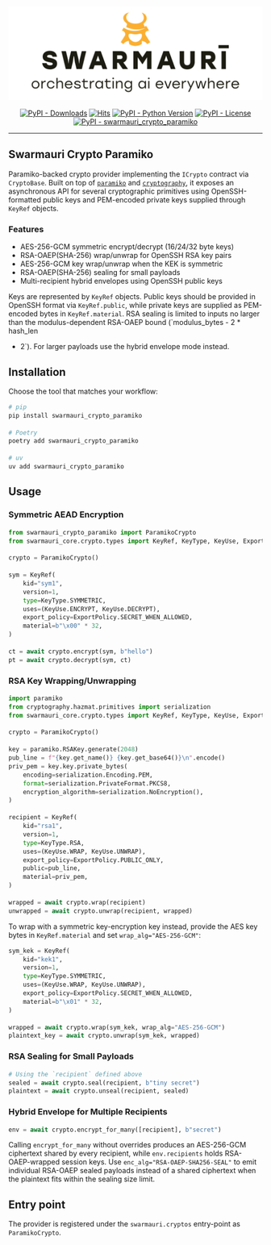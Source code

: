 ![Swarmauri Logo](https://github.com/swarmauri/swarmauri-sdk/blob/3d4d1cfa949399d7019ae9d8f296afba773dfb7f/assets/swarmauri.brand.theme.svg)

<p align="center">
    <a href="https://pypi.org/project/swarmauri_crypto_paramiko/">
        <img src="https://img.shields.io/pypi/dm/swarmauri_crypto_paramiko" alt="PyPI - Downloads"/></a>
    <a href="https://hits.sh/github.com/swarmauri/swarmauri-sdk/tree/master/pkgs/standards/swarmauri_crypto_paramiko/">
        <img alt="Hits" src="https://hits.sh/github.com/swarmauri/swarmauri-sdk/tree/master/pkgs/standards/swarmauri_crypto_paramiko.svg"/></a>
    <a href="https://pypi.org/project/swarmauri_crypto_paramiko/">
        <img src="https://img.shields.io/pypi/pyversions/swarmauri_crypto_paramiko" alt="PyPI - Python Version"/></a>
    <a href="https://pypi.org/project/swarmauri_crypto_paramiko/">
        <img src="https://img.shields.io/pypi/l/swarmauri_crypto_paramiko" alt="PyPI - License"/></a>
    <a href="https://pypi.org/project/swarmauri_crypto_paramiko/">
        <img src="https://img.shields.io/pypi/v/swarmauri_crypto_paramiko?label=swarmauri_crypto_paramiko&color=green" alt="PyPI - swarmauri_crypto_paramiko"/></a>
</p>

---

## Swarmauri Crypto Paramiko

Paramiko-backed crypto provider implementing the `ICrypto` contract via
`CryptoBase`. Built on top of [`paramiko`](https://www.paramiko.org/) and
[`cryptography`](https://cryptography.io/), it exposes an asynchronous API for
several cryptographic primitives using OpenSSH-formatted public keys and
PEM-encoded private keys supplied through `KeyRef` objects.

### Features

- AES-256-GCM symmetric encrypt/decrypt (16/24/32 byte keys)
- RSA-OAEP(SHA-256) wrap/unwrap for OpenSSH RSA key pairs
- AES-256-GCM key wrap/unwrap when the KEK is symmetric
- RSA-OAEP(SHA-256) sealing for small payloads
- Multi-recipient hybrid envelopes using OpenSSH public keys

Keys are represented by `KeyRef` objects. Public keys should be provided in
OpenSSH format via `KeyRef.public`, while private keys are supplied as
PEM-encoded bytes in `KeyRef.material`. RSA sealing is limited to inputs no
larger than the modulus-dependent RSA-OAEP bound (`modulus_bytes - 2 * hash_len
- 2`). For larger payloads use the hybrid envelope mode instead.

## Installation

Choose the tool that matches your workflow:

```bash
# pip
pip install swarmauri_crypto_paramiko

# Poetry
poetry add swarmauri_crypto_paramiko

# uv
uv add swarmauri_crypto_paramiko
```

## Usage

### Symmetric AEAD Encryption

```python
from swarmauri_crypto_paramiko import ParamikoCrypto
from swarmauri_core.crypto.types import KeyRef, KeyType, KeyUse, ExportPolicy

crypto = ParamikoCrypto()

sym = KeyRef(
    kid="sym1",
    version=1,
    type=KeyType.SYMMETRIC,
    uses=(KeyUse.ENCRYPT, KeyUse.DECRYPT),
    export_policy=ExportPolicy.SECRET_WHEN_ALLOWED,
    material=b"\x00" * 32,
)

ct = await crypto.encrypt(sym, b"hello")
pt = await crypto.decrypt(sym, ct)
```

### RSA Key Wrapping/Unwrapping

```python
import paramiko
from cryptography.hazmat.primitives import serialization
from swarmauri_core.crypto.types import KeyRef, KeyType, KeyUse, ExportPolicy

crypto = ParamikoCrypto()

key = paramiko.RSAKey.generate(2048)
pub_line = f"{key.get_name()} {key.get_base64()}\n".encode()
priv_pem = key.key.private_bytes(
    encoding=serialization.Encoding.PEM,
    format=serialization.PrivateFormat.PKCS8,
    encryption_algorithm=serialization.NoEncryption(),
)

recipient = KeyRef(
    kid="rsa1",
    version=1,
    type=KeyType.RSA,
    uses=(KeyUse.WRAP, KeyUse.UNWRAP),
    export_policy=ExportPolicy.PUBLIC_ONLY,
    public=pub_line,
    material=priv_pem,
)

wrapped = await crypto.wrap(recipient)
unwrapped = await crypto.unwrap(recipient, wrapped)
```

To wrap with a symmetric key-encryption key instead, provide the AES key bytes
in `KeyRef.material` and set `wrap_alg="AES-256-GCM"`:

```python
sym_kek = KeyRef(
    kid="kek1",
    version=1,
    type=KeyType.SYMMETRIC,
    uses=(KeyUse.WRAP, KeyUse.UNWRAP),
    export_policy=ExportPolicy.SECRET_WHEN_ALLOWED,
    material=b"\x01" * 32,
)

wrapped = await crypto.wrap(sym_kek, wrap_alg="AES-256-GCM")
plaintext_key = await crypto.unwrap(sym_kek, wrapped)
```

### RSA Sealing for Small Payloads

```python
# Using the `recipient` defined above
sealed = await crypto.seal(recipient, b"tiny secret")
plaintext = await crypto.unseal(recipient, sealed)
```

### Hybrid Envelope for Multiple Recipients

```python
env = await crypto.encrypt_for_many([recipient], b"secret")
```

Calling `encrypt_for_many` without overrides produces an AES-256-GCM ciphertext
shared by every recipient, while `env.recipients` holds RSA-OAEP-wrapped
session keys. Use `enc_alg="RSA-OAEP-SHA256-SEAL"` to emit individual RSA-OAEP
sealed payloads instead of a shared ciphertext when the plaintext fits within
the sealing size limit.

## Entry point

The provider is registered under the `swarmauri.cryptos` entry-point as `ParamikoCrypto`.
